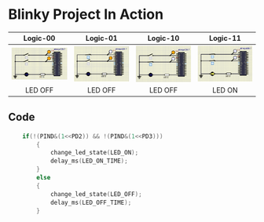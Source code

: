 # Blinky Project In Action

|Logic-00|Logic-01|Logic-10|Logic-11|  
|:--:|:--:|:--:|:--:|  
|![Logic-00](Logic_00.PNG)|![Logic-01](Logic_01.PNG)|![Logic-10](Logic_10.PNG)|![Logic-11](Logic_11.PNG)|  
|LED OFF|LED OFF|LED OFF|LED ON|   

## Code 
```c
	if(!(PIND&(1<<PD2)) && !(PIND&(1<<PD3)))
        {
            change_led_state(LED_ON);
            delay_ms(LED_ON_TIME);
        }
        else
        {
            change_led_state(LED_OFF);
            delay_ms(LED_OFF_TIME);
        }

```
